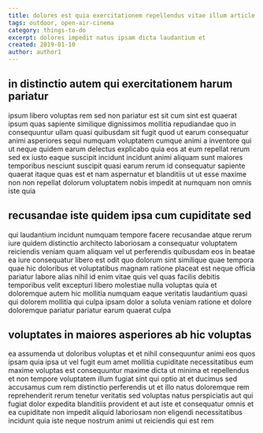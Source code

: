 ```yaml
---
title: dolores est quia exercitationem repellendus vitae illum article 4032
tags: outdoor, open-air-cinema
category: things-to-do
excerpt: dolores impedit natus ipsam dicta laudantium et
created: 2019-01-10
author: author1
---
```


## in distinctio autem qui exercitationem harum pariatur

ipsum libero voluptas rem sed non pariatur est sit cum sint est quaerat ipsum quas sapiente similique dignissimos mollitia repudiandae quo in consequuntur ullam quasi quibusdam sit fugit quod ut earum consequatur animi asperiores sequi numquam voluptatem cumque animi a inventore qui ut neque quidem earum delectus explicabo quia eos at eum repellat rerum sed ex iusto eaque suscipit incidunt incidunt animi aliquam sunt maiores temporibus nesciunt suscipit quasi earum rerum id consequatur sapiente quaerat itaque quas est et nam aspernatur et blanditiis ut ut esse maxime non non repellat dolorum voluptatem nobis impedit at numquam non omnis iste quia

## recusandae iste quidem ipsa cum cupiditate sed

qui laudantium incidunt numquam tempore facere recusandae atque rerum iure quidem distinctio architecto laboriosam a consequatur voluptatem reiciendis veniam quam aliquam vel ut perferendis quibusdam eos in beatae ea iure consequatur libero est odit quo dolorum sint similique quae tempora quae hic doloribus et voluptatibus magnam ratione placeat est neque officia pariatur labore alias nihil id enim vitae quis vel quas facilis debitis temporibus velit excepturi libero molestiae nulla voluptas quia et doloremque autem hic mollitia numquam eaque veritatis laudantium quasi qui dolorem mollitia qui culpa ipsam dolor a soluta veniam ratione et dolore doloremque pariatur pariatur earum quaerat culpa

## voluptates in maiores asperiores ab hic voluptas

ea assumenda ut doloribus voluptas et et nihil consequuntur animi eos quos ipsam quia ipsa ut vel fugit eum amet mollitia cupiditate necessitatibus eum maxime voluptas est consequuntur maxime dicta ut minima et repellendus et non tempore voluptatem illum fugiat sint qui optio at et ducimus sed accusamus cum rem distinctio perferendis ut et illo natus doloremque rem reprehenderit rerum tenetur veritatis sed voluptas natus perspiciatis aut qui fugiat dolor expedita blanditiis provident et aut iste et consequatur omnis et ea cupiditate non impedit aliquid laboriosam non eligendi necessitatibus incidunt quia iste neque nostrum animi ut reiciendis qui est rem
